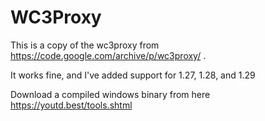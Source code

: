 # WC3Proxy
This is a copy of the wc3proxy from https://code.google.com/archive/p/wc3proxy/ .


It works fine, and I've added support for 1.27, 1.28, and 1.29

Download a compiled windows binary from here https://youtd.best/tools.shtml

